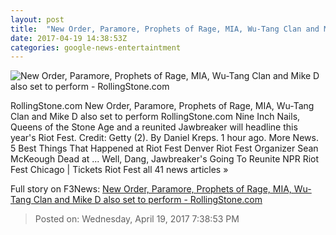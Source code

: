 ```yaml
---
layout: post
title:  "New Order, Paramore, Prophets of Rage, MIA, Wu-Tang Clan and Mike D also set to perform - RollingStone.com"
date: 2017-04-19 14:38:53Z
categories: google-news-entertaintment
---
```


![New Order, Paramore, Prophets of Rage, MIA, Wu-Tang Clan and Mike D also set to perform - RollingStone.com](http://img.wennermedia.com/social/nine-inch-nails-queens-stone-age-headline-riot-fest-2017-44fe618f-b6e6-419e-96e2-d1a6bc367df9.jpg)

RollingStone.com New Order, Paramore, Prophets of Rage, MIA, Wu-Tang Clan and Mike D also set to perform RollingStone.com Nine Inch Nails, Queens of the Stone Age and a reunited Jawbreaker will headline this year's Riot Fest. Credit: Getty (2). By Daniel Kreps. 1 hour ago. More News. 5 Best Things That Happened at Riot Fest Denver Riot Fest Organizer Sean McKeough Dead at ... Well, Dang, Jawbreaker's Going To Reunite NPR Riot Fest Chicago | Tickets Riot Fest all 41 news articles »


Full story on F3News: [New Order, Paramore, Prophets of Rage, MIA, Wu-Tang Clan and Mike D also set to perform - RollingStone.com](http://www.f3nws.com/n/XUZa3B)

> Posted on: Wednesday, April 19, 2017 7:38:53 PM
